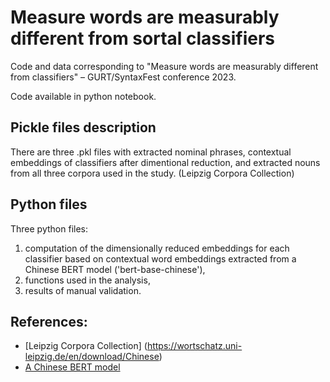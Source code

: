 # Measure words are measurably different from sortal classifiers
Code and data corresponding to "Measure words are measurably different from classifiers" – GURT/SyntaxFest conference 2023.

Code available in python notebook.

## Pickle files description
There are three .pkl files with extracted nominal phrases, contextual embeddings of classifiers after dimentional reduction, and extracted nouns from all three corpora used in the study. (Leipzig Corpora Collection)

## Python files
Three python files:
1. computation of the dimensionally reduced embeddings for each classifier based on contextual word embeddings extracted from a Chinese BERT model ('bert-base-chinese'),
2. functions used in the analysis,
3. results of manual validation.

## References:
- [Leipzig Corpora Collection] (https://wortschatz.uni-leipzig.de/en/download/Chinese)
- [A Chinese BERT model](https://huggingface.co/bert-base-chinese)
